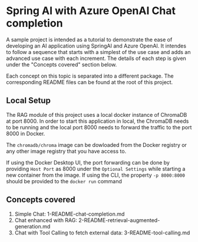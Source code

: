 # Spring AI with Azure OpenAI Chat completion

A sample project is intended as a tutorial to demonstrate the ease of developing an AI application using SpringAI and Azure OpenAI. It intendes to follow a sequence that starts with a simplest of the use case and adds an advanced use case with each increment. The details of each step is given under the "Concepts covered" section below. 

Each concept on this topic is separated into a different package. The corresponding README files can be found at the root of this project. 

## Local Setup
The RAG module of this project uses a local docker instance of ChromaDB at port 8000. In order to start this application in local, the ChromaDB needs to be running and the local port 8000 needs to forward the traffic to the port 8000 in Docker. 

The `chromadb/chroma` image can be dowloaded from the Docker registry or any other image registry that you have access to. 

If using the Docker Desktop UI, the port forwarding can be done by providing `Host Port` as 8000 under the `Optional Settings` while starting a new container from the image. If using the CLI, the property `-p 8000:8000` should be provided to the `docker run` command

## Concepts covered
1. Simple Chat: 1-README-chat-completion.md
2. Chat enhanced with RAG: 2-README-retrieval-augmented-generation.md 
3. Chat with Tool Calling to fetch external data: 3-README-tool-calling.md